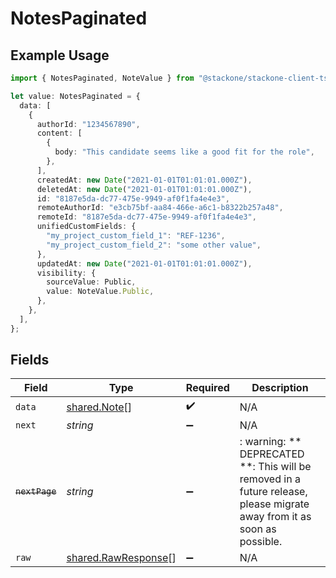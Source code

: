 # NotesPaginated

## Example Usage

```typescript
import { NotesPaginated, NoteValue } from "@stackone/stackone-client-ts/sdk/models/shared";

let value: NotesPaginated = {
  data: [
    {
      authorId: "1234567890",
      content: [
        {
          body: "This candidate seems like a good fit for the role",
        },
      ],
      createdAt: new Date("2021-01-01T01:01:01.000Z"),
      deletedAt: new Date("2021-01-01T01:01:01.000Z"),
      id: "8187e5da-dc77-475e-9949-af0f1fa4e4e3",
      remoteAuthorId: "e3cb75bf-aa84-466e-a6c1-b8322b257a48",
      remoteId: "8187e5da-dc77-475e-9949-af0f1fa4e4e3",
      unifiedCustomFields: {
        "my_project_custom_field_1": "REF-1236",
        "my_project_custom_field_2": "some other value",
      },
      updatedAt: new Date("2021-01-01T01:01:01.000Z"),
      visibility: {
        sourceValue: Public,
        value: NoteValue.Public,
      },
    },
  ],
};
```

## Fields

| Field                                                                                                                   | Type                                                                                                                    | Required                                                                                                                | Description                                                                                                             |
| ----------------------------------------------------------------------------------------------------------------------- | ----------------------------------------------------------------------------------------------------------------------- | ----------------------------------------------------------------------------------------------------------------------- | ----------------------------------------------------------------------------------------------------------------------- |
| `data`                                                                                                                  | [shared.Note](../../../sdk/models/shared/note.md)[]                                                                     | :heavy_check_mark:                                                                                                      | N/A                                                                                                                     |
| `next`                                                                                                                  | *string*                                                                                                                | :heavy_minus_sign:                                                                                                      | N/A                                                                                                                     |
| ~~`nextPage`~~                                                                                                          | *string*                                                                                                                | :heavy_minus_sign:                                                                                                      | : warning: ** DEPRECATED **: This will be removed in a future release, please migrate away from it as soon as possible. |
| `raw`                                                                                                                   | [shared.RawResponse](../../../sdk/models/shared/rawresponse.md)[]                                                       | :heavy_minus_sign:                                                                                                      | N/A                                                                                                                     |